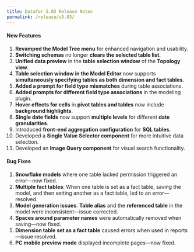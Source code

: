 ```yaml
---
title: Datafor 5.03 Release Notes
permalink: /release/v5.03/
---
```



#### **New Features**  
1. **Revamped the Model Tree menu** for enhanced navigation and usability.  
2. **Switching schemas** no longer **clears the selected table list**.  
3. **Unified data preview** in the **table selection window** of the **Topology view**.  
4. **Table selection window in the Model Editor** now supports **simultaneously specifying tables as both dimension and fact tables**.  
5. **Added a prompt for field type mismatches** during table associations.  
6. **Added prompts for different field type associations** in the modeling plugin.  
7. **Hover effects for cells** in **pivot tables and tables** now include **background highlights**.  
8. **Single date fields** now support **multiple levels** for different **date granularities**.  
9. Introduced **front-end aggregation configuration** for **SQL tables**.  
10. Developed a **Single Value Selector component** for more intuitive data selection.  
11. Developed an **Image Query component** for visual search functionality.  

#### **Bug Fixes**  
1. **Snowflake models** where one table lacked permission triggered an error—now fixed.  
2. **Multiple fact tables**: When one table is set as a fact table, saving the model, and then setting another as a fact table, led to an error—resolved.  
3. **Model generation issues**: **Table alias** and the **referenced table** in the model were inconsistent—issue corrected.  
4. **Spaces around parameter names** were automatically removed when saving—now fixed.  
5. **Dimension table set as a fact table** caused errors when used in reports—issue resolved.  
6. **PC mobile preview mode** displayed incomplete pages—now fixed.  
